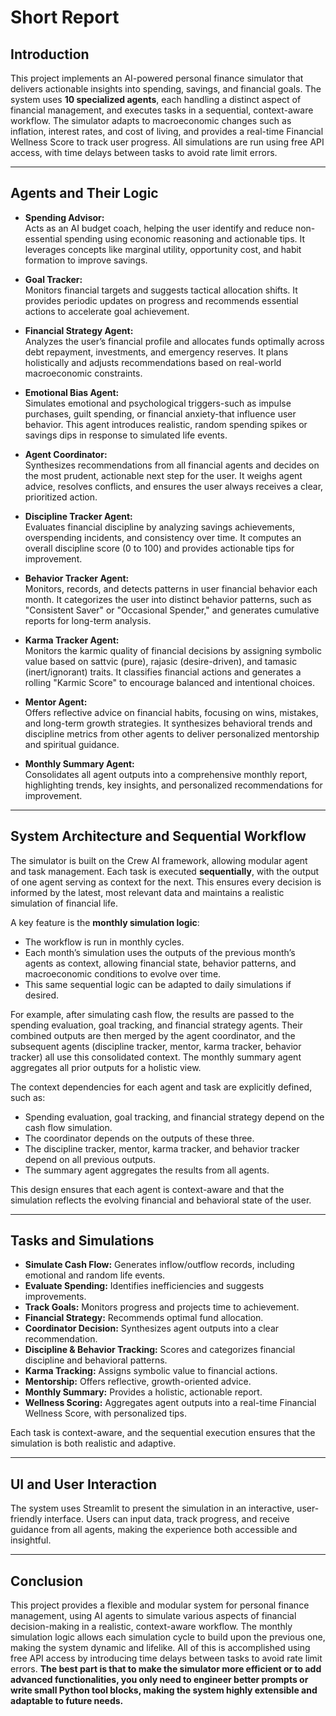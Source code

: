 # Short Report

## Introduction

This project implements an AI-powered personal finance simulator that delivers actionable insights into spending, savings, and financial goals. The system uses **10 specialized agents**, each handling a distinct aspect of financial management, and executes tasks in a sequential, context-aware workflow. The simulator adapts to macroeconomic changes such as inflation, interest rates, and cost of living, and provides a real-time Financial Wellness Score to track user progress. All simulations are run using free API access, with time delays between tasks to avoid rate limit errors.

---

## Agents and Their Logic

- **Spending Advisor:**  
  Acts as an AI budget coach, helping the user identify and reduce non-essential spending using economic reasoning and actionable tips. It leverages concepts like marginal utility, opportunity cost, and habit formation to improve savings.

- **Goal Tracker:**  
  Monitors financial targets and suggests tactical allocation shifts. It provides periodic updates on progress and recommends essential actions to accelerate goal achievement.

- **Financial Strategy Agent:**  
  Analyzes the user’s financial profile and allocates funds optimally across debt repayment, investments, and emergency reserves. It plans holistically and adjusts recommendations based on real-world macroeconomic constraints.

- **Emotional Bias Agent:**  
  Simulates emotional and psychological triggers-such as impulse purchases, guilt spending, or financial anxiety-that influence user behavior. This agent introduces realistic, random spending spikes or savings dips in response to simulated life events.

- **Agent Coordinator:**  
  Synthesizes recommendations from all financial agents and decides on the most prudent, actionable next step for the user. It weighs agent advice, resolves conflicts, and ensures the user always receives a clear, prioritized action.

- **Discipline Tracker Agent:**  
  Evaluates financial discipline by analyzing savings achievements, overspending incidents, and consistency over time. It computes an overall discipline score (0 to 100) and provides actionable tips for improvement.

- **Behavior Tracker Agent:**  
  Monitors, records, and detects patterns in user financial behavior each month. It categorizes the user into distinct behavior patterns, such as "Consistent Saver" or "Occasional Spender," and generates cumulative reports for long-term analysis.

- **Karma Tracker Agent:**  
  Monitors the karmic quality of financial decisions by assigning symbolic value based on sattvic (pure), rajasic (desire-driven), and tamasic (inert/ignorant) traits. It classifies financial actions and generates a rolling "Karmic Score" to encourage balanced and intentional choices.

- **Mentor Agent:**  
  Offers reflective advice on financial habits, focusing on wins, mistakes, and long-term growth strategies. It synthesizes behavioral trends and discipline metrics from other agents to deliver personalized mentorship and spiritual guidance.

- **Monthly Summary Agent:**  
  Consolidates all agent outputs into a comprehensive monthly report, highlighting trends, key insights, and personalized recommendations for improvement.

---

## System Architecture and Sequential Workflow

The simulator is built on the Crew AI framework, allowing modular agent and task management. Each task is executed **sequentially**, with the output of one agent serving as context for the next. This ensures every decision is informed by the latest, most relevant data and maintains a realistic simulation of financial life.

A key feature is the **monthly simulation logic**:  
- The workflow is run in monthly cycles.  
- Each month’s simulation uses the outputs of the previous month’s agents as context, allowing financial state, behavior patterns, and macroeconomic conditions to evolve over time.
- This same sequential logic can be adapted to daily simulations if desired.

For example, after simulating cash flow, the results are passed to the spending evaluation, goal tracking, and financial strategy agents. Their combined outputs are then merged by the agent coordinator, and the subsequent agents (discipline tracker, mentor, karma tracker, behavior tracker) all use this consolidated context. The monthly summary agent aggregates all prior outputs for a holistic view.

The context dependencies for each agent and task are explicitly defined, such as:
- Spending evaluation, goal tracking, and financial strategy depend on the cash flow simulation.
- The coordinator depends on the outputs of these three.
- The discipline tracker, mentor, karma tracker, and behavior tracker depend on all previous outputs.
- The summary agent aggregates the results from all agents.

This design ensures that each agent is context-aware and that the simulation reflects the evolving financial and behavioral state of the user.

---

## Tasks and Simulations

- **Simulate Cash Flow:** Generates inflow/outflow records, including emotional and random life events.
- **Evaluate Spending:** Identifies inefficiencies and suggests improvements.
- **Track Goals:** Monitors progress and projects time to achievement.
- **Financial Strategy:** Recommends optimal fund allocation.
- **Coordinator Decision:** Synthesizes agent outputs into a clear recommendation.
- **Discipline & Behavior Tracking:** Scores and categorizes financial discipline and behavioral patterns.
- **Karma Tracking:** Assigns symbolic value to financial actions.
- **Mentorship:** Offers reflective, growth-oriented advice.
- **Monthly Summary:** Provides a holistic, actionable report.
- **Wellness Scoring:** Aggregates agent outputs into a real-time Financial Wellness Score, with personalized tips.

Each task is context-aware, and the sequential execution ensures that the simulation is both realistic and adaptive.

---

## UI and User Interaction

The system uses Streamlit to present the simulation in an interactive, user-friendly interface. Users can input data, track progress, and receive guidance from all agents, making the experience both accessible and insightful.

---

## Conclusion

This project provides a flexible and modular system for personal finance management, using AI agents to simulate various aspects of financial decision-making in a realistic, context-aware workflow. The monthly simulation logic allows each simulation cycle to build upon the previous one, making the system dynamic and lifelike. All of this is accomplished using free API access by introducing time delays between tasks to avoid rate limit errors. **The best part is that to make the simulator more efficient or to add advanced functionalities, you only need to engineer better prompts or write small Python tool blocks, making the system highly extensible and adaptable to future needs.**
